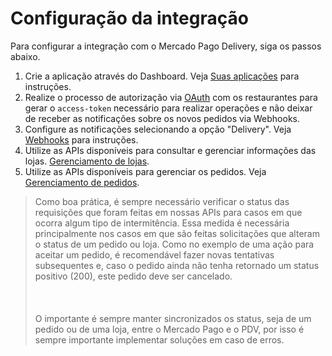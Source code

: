 # Configuração da integração

Para configurar a integração com o Mercado Pago Delivery, siga os passos abaixo.

1. Crie a aplicação através do Dashboard. Veja [Suas aplicações](/developers/pt/guides/additional-content/dashboard/applications) para instruções.
2. Realize o processo de autorização via [OAuth](/developers/pt/guides/additional-content/security/oauth/introduction) com os restaurantes para gerar o `access-token` necessário para realizar operações e não deixar de receber as notificações sobre os novos pedidos via Webhooks.
2. Configure as notificações selecionando a opção "Delivery". Veja [Webhooks](/developers/pt/guides/additional-content/your-integrations/notifications/webhooks) para instruções. 
3. Utilize as APIs disponíveis para consultar e gerenciar informações das lojas. [Gerenciamento de lojas](/developers/pt/docs/mp-delivery/store-management).
5. Utilize as APIs disponíveis para gerenciar os pedidos. Veja [Gerenciamento de pedidos](/developers/pt/docs/mp-delivery/order-management).

> Como boa prática, é sempre necessário verificar o status das requisições que foram feitas em nossas APIs para casos em que ocorra algum tipo de intermitência. Essa medida é necessária principalmente nos casos em que são feitas solicitações que alteram o status de um pedido ou loja. Como no exemplo de uma ação para aceitar um pedido, é recomendável fazer novas tentativas subsequentes e, caso o pedido ainda não tenha retornado um status positivo (200), este pedido deve ser cancelado. <br/></br>
> <br/></br>
> O importante é sempre manter sincronizados os status, seja de um pedido ou de uma loja, entre o Mercado Pago e o PDV, por isso é sempre importante implementar soluções em caso de erros.